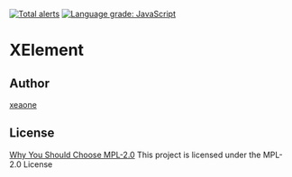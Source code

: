 [![Total alerts](https://img.shields.io/lgtm/alerts/g/xeaone/oxe.svg?logo=lgtm&logoWidth=18)](https://lgtm.com/projects/g/xeaone/oxe/alerts/)
[![Language grade: JavaScript](https://img.shields.io/lgtm/grade/javascript/g/xeaone/element.svg?logo=lgtm&logoWidth=18)](https://lgtm.com/projects/g/xeaone/element/context:javascript)

# XElement


## Author
[xeaone](https://github.com/xeaone)

## License
[Why You Should Choose MPL-2.0](http://veldstra.org/2016/12/09/you-should-choose-mpl2-for-your-opensource-project.html)
This project is licensed under the MPL-2.0 License

